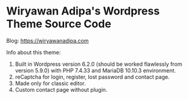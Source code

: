 # Wiryawan Adipa's Wordpress Theme Source Code

Blog: <https://wiryawanadipa.com>

Info about this theme:

1. Built in Wordpress version 6.2.0 (should be worked flawlessly from version 5.9.0) with PHP 7.4.33 and MariaDB 10.10.3 environment.
2. reCaptcha for login, register, lost password and contact page.
3. Made only for classic editor.
4. Custom contact page without plugin.
